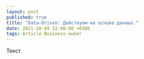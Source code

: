 ```yaml
---
layout: post
published: true
title: "Data-Driven: Действуем на основе данных."
date: 2021-10-09 12:00:00 +0300
tags: Article Business-owner
---
```


Текст
